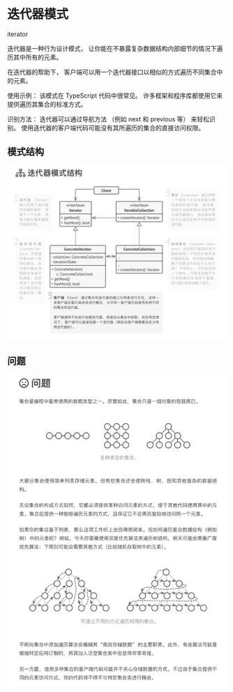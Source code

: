 # 迭代器模式

iterator

迭代器是一种行为设计模式， 让你能在不暴露复杂数据结构内部细节的情况下遍历其中所有的元素。

在迭代器的帮助下， 客户端可以用一个迭代器接口以相似的方式遍历不同集合中的元素。

使用示例： 该模式在 TypeScript 代码中很常见。 许多框架和程序库都使用它来提供遍历其集合的标准方式。

识别方法： 迭代器可以通过导航方法 （例如 next 和 pre­vi­ous 等） 来轻松识别。 使用迭代器的客户端代码可能没有其所遍历的集合的直接访问权限。

## 模式结构

![](../assets/iterator.png)

## 问题

![](../assets/iterator-solve-problem.png)

